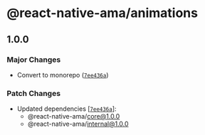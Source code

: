 # @react-native-ama/animations

## 1.0.0

### Major Changes

- Convert to monorepo ([`7ee436a`](https://github.com/FormidableLabs/react-native-ama/commit/7ee436a6c6cce5b68ed265d434890e9c854b24e3))

### Patch Changes

- Updated dependencies [[`7ee436a`](https://github.com/FormidableLabs/react-native-ama/commit/7ee436a6c6cce5b68ed265d434890e9c854b24e3)]:
  - @react-native-ama/core@1.0.0
  - @react-native-ama/internal@1.0.0
